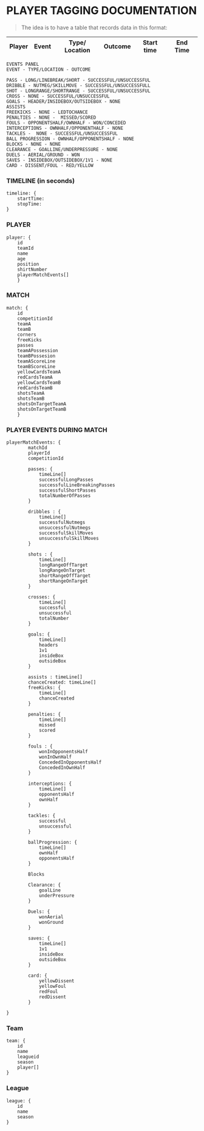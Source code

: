 # PLAYER TAGGING DOCUMENTATION

> The idea is to have a table that records data in this format:

| Player   | Event          | Type/ Location | Outcome | Start time | End Time | 
| -------- | -------------- | -------------- | ------- | ---------- | -------- |


    EVENTS PANEL 
    EVENT - TYPE/LOCATION - OUTCOME

    PASS - LONG/LINEBREAK/SHORT - SUCCESSFUL/UNSUCCESSFUL
    DRIBBLE - NUTMEG/SKILLMOVE - SUCCESSFUL/UNSUCCESSFULL
    SHOT - LONGRANGE/SHORTRANGE - SUCCESSFUL/UNSUCCESSFUL
    CROSS - NONE - SUCCESSFUL/UNSUCCESSFUL
    GOALS - HEADER/INSIDEBOX/OUTSIDEBOX - NONE
    ASSISTS
    FREEKICKS - NONE - LEDTOCHANCE
    PENALTIES - NONE -  MISSED/SCORED
    FOULS - OPPONENTSHALF/OWNHALF - WON/CONCEDED
    INTERCEPTIONS - OWNHALF/OPPONENTHALF - NONE
    TACKLES -  NONE - SUCCESSFUL/UNSUCCESSFUL
    BALL PROGRESSION - OWNHALF/OPPONENTSHALF - NONE
    BLOCKS - NONE - NONE
    CLEARANCE - GOALLINE/UNDERPRESSURE - NONE
    DUELS - AERIAL/GROUND - WON
    SAVES - INSIDEBOX/OUTSIDEBOX/1V1 - NONE
    CARD - DISSENT/FOUL - RED/YELLOW
      
    

### TIMELINE (in seconds)

    timeline: {
        startTime:
        stopTime: 
    }
### PLAYER 

    player: {
        id 
        teamId 
        name 
        age 
        position
        shirtNumber
        playerMatchEvents[]
        }

### MATCH 
    match: {
        id
        competitionId
        teamA
        teamB 
        corners
        freeKicks
        passes
        teamAPossession
        teamBPossesion
        teamAScoreLine
        teamBScoreLine
        yellowCardsTeamA
        redCardsTeamA
        yellowCardsTeamB
        redCardsTeamB
        shotsTeamA
        shotsTeamB
        shotsOnTargetTeamA
        shotsOnTargetTeamB
        }


### PLAYER EVENTS DURING MATCH
    playerMatchEvents: {
            matchId
            playerId 
            competitionId

            passes: {
                timeLine[]
                successfulLongPasses
                successfulLineBreakingPasses
                successfulShortPasses
                totalNumberOfPasses
            }
            
            dribbles : {
                timeLine[]
                successfulNutmegs
                unsuccessfulNutmegs
                successfulSkillMoves
                unsuccessfulSkillMoves
            }

            shots : {
                timeLine[]
                longRangeOffTarget
                longRangeOnTarget
                shortRangeOffTarget
                shortRangeOnTarget
            }

            crosses: {
                timeLine[]
                successful
                unsuccessful
                totalNumber
            } 

            goals: {
                timeLine[]
                headers
                1v1
                insideBox
                outsideBox
            }

            assists : timeLine[]
            chanceCreated: timeLine[]
            freeKicks: {
                timeLine[] 
                chanceCreated
            }

            penalties: {
                timeLine[]
                missed
                scored
            }

            fouls : {
                wonInOpponentsHalf
                wonInOwnHalf
                ConcededInOpponentsHalf
                ConcededInOwnHalf
            }

            interceptions: {
                timeLine[]
                opponentsHalf
                ownHalf
            }

            tackles: {
                successful 
                unsuccessful 
            }

            ballProgression: {
                timeLine[]
                ownHalf
                opponentsHalf
            }

            Blocks

            Clearance: {
                goalLine
                underPressure
            }

            Duels: {
                wonAerial
                wonGround
            }

            saves: {
                timeLine[]
                1v1
                insideBox
                outsideBox
            }

            card: {
                yellowDissent
                yellowFoul
                redFoul
                redDissent
            }

    }


### Team 

    team: {
        id
        name
        leagueid
        season
        player[]
    }
    
### League

    league: {
        id
        name
        season
    }



